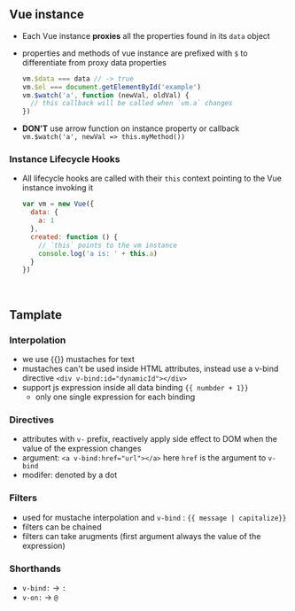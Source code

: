 ## Vue instance

* Each Vue instance **proxies** all the properties found in its `data` object

* properties and methods of vue instance are prefixed with `$` to differentiate from proxy data properties

  ```javascript
  vm.$data === data // -> true
  vm.$el === document.getElementById('example')
  vm.$watch('a', function (newVal, oldVal) {
    // this callback will be called when `vm.a` changes
  })
  ```

* **DON'T** use arrow function on instance property or callback `vm.$watch('a', newVal => this.myMethod())`

### Instance Lifecycle Hooks

* All lifecycle hooks are called with their `this` context pointing to the Vue instance invoking it

  ```javascript
  var vm = new Vue({
    data: {
      a: 1
    },
    created: function () {
      // `this` points to the vm instance
      console.log('a is: ' + this.a)
    }
  })
  ```

  ​

## Tamplate 

### Interpolation

* we use {{}} mustaches for text
* mustaches can't be used inside HTML attributes, instead use a v-bind directive  `<div v-bind:id="dynamicId"></div>`
* support js expression inside all data binding `{{ numbder + 1}}`
  * only one single expression for each binding

### Directives

* attributes with `v-` prefix, reactively apply side effect to DOM when the value of the expression changes
* argument: `<a v-bind:href="url"></a>` here `href` is the argument to `v-bind`
* modifer: denoted by a dot

### Filters

* used for mustache interpolation and `v-bind` : `{{ message | capitalize}}`
* filters can be chained
* filters can take arugments (first argument always the value of the expression)

### Shorthands

* `v-bind:` -> `:`
* `v-on:` -> `@`

